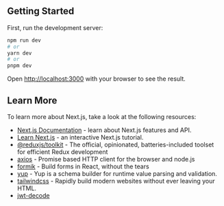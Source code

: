## Getting Started

First, run the development server:

```bash
npm run dev
# or
yarn dev
# or
pnpm dev
```

Open [http://localhost:3000](http://localhost:3000) with your browser to see the result.

## Learn More

To learn more about Next.js, take a look at the following resources:

- [Next.js Documentation](https://nextjs.org/docs) - learn about Next.js features and API.
- [Learn Next.js](https://nextjs.org/learn) - an interactive Next.js tutorial.
- [@reduxjs/toolkit](https://redux-toolkit.js.org/) - The official, opinionated, batteries-included toolset for efficient Redux development
- [axios](https://axios-http.com/docs/intro) - Promise based HTTP client for the browser and node.js
- [formik](https://formik.org/) - Build forms in React, without the tears
- [yup](https://www.npmjs.com/package/yup) - Yup is a schema builder for runtime value parsing and validation.
- [tailwindcss](https://tailwindcss.com/) - Rapidly build modern websites without ever leaving your HTML.
- [jwt-decode](jwt-decode)
